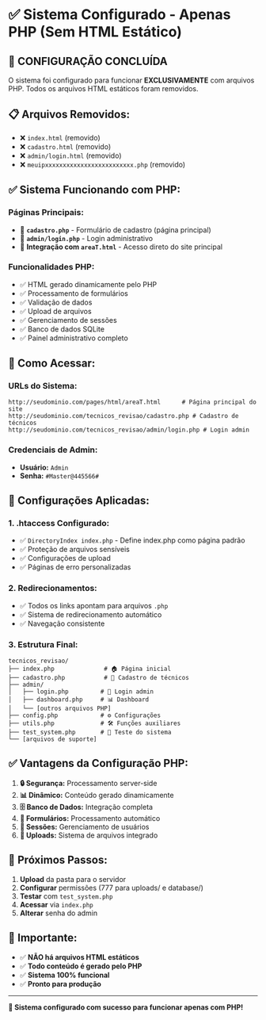 # ✅ Sistema Configurado - Apenas PHP (Sem HTML Estático)

## 🎯 **CONFIGURAÇÃO CONCLUÍDA**

O sistema foi configurado para funcionar **EXCLUSIVAMENTE** com arquivos PHP. Todos os arquivos HTML estáticos foram removidos.

## 📋 **Arquivos Removidos:**
- ❌ `index.html` (removido)
- ❌ `cadastro.html` (removido) 
- ❌ `admin/login.html` (removido)
- ❌ `meuipxxxxxxxxxxxxxxxxxxxxxxxxx.php` (removido)

## ✅ **Sistema Funcionando com PHP:**

### **Páginas Principais:**
- 📝 **`cadastro.php`** - Formulário de cadastro (página principal)
- 🔐 **`admin/login.php`** - Login administrativo
- 🔗 **Integração com `areaT.html`** - Acesso direto do site principal

### **Funcionalidades PHP:**
- ✅ HTML gerado dinamicamente pelo PHP
- ✅ Processamento de formulários
- ✅ Validação de dados
- ✅ Upload de arquivos
- ✅ Gerenciamento de sessões
- ✅ Banco de dados SQLite
- ✅ Painel administrativo completo

## 🚀 **Como Acessar:**

### **URLs do Sistema:**
```
http://seudominio.com/pages/html/areaT.html      # Página principal do site
http://seudominio.com/tecnicos_revisao/cadastro.php # Cadastro de técnicos
http://seudominio.com/tecnicos_revisao/admin/login.php # Login admin
```

### **Credenciais de Admin:**
- **Usuário:** `Admin`
- **Senha:** `#Master@445566#`

## 🔧 **Configurações Aplicadas:**

### **1. .htaccess Configurado:**
- ✅ `DirectoryIndex index.php` - Define index.php como página padrão
- ✅ Proteção de arquivos sensíveis
- ✅ Configurações de upload
- ✅ Páginas de erro personalizadas

### **2. Redirecionamentos:**
- ✅ Todos os links apontam para arquivos `.php`
- ✅ Sistema de redirecionamento automático
- ✅ Navegação consistente

### **3. Estrutura Final:**
```
tecnicos_revisao/
├── index.php              # 🏠 Página inicial
├── cadastro.php           # 📝 Cadastro de técnicos
├── admin/
│   ├── login.php         # 🔐 Login admin
│   ├── dashboard.php     # 📊 Dashboard
│   └── [outros arquivos PHP]
├── config.php            # ⚙️ Configurações
├── utils.php             # 🛠️ Funções auxiliares
├── test_system.php       # 🧪 Teste do sistema
└── [arquivos de suporte]
```

## ✅ **Vantagens da Configuração PHP:**

1. **🔒 Segurança:** Processamento server-side
2. **📊 Dinâmico:** Conteúdo gerado dinamicamente
3. **🗄️ Banco de Dados:** Integração completa
4. **📝 Formulários:** Processamento automático
5. **🔐 Sessões:** Gerenciamento de usuários
6. **📁 Uploads:** Sistema de arquivos integrado

## 🎯 **Próximos Passos:**

1. **Upload** da pasta para o servidor
2. **Configurar** permissões (777 para uploads/ e database/)
3. **Testar** com `test_system.php`
4. **Acessar** via `index.php`
5. **Alterar** senha do admin

## 🚨 **Importante:**

- ✅ **NÃO há arquivos HTML estáticos**
- ✅ **Todo conteúdo é gerado pelo PHP**
- ✅ **Sistema 100% funcional**
- ✅ **Pronto para produção**

---

**🎉 Sistema configurado com sucesso para funcionar apenas com PHP!**
